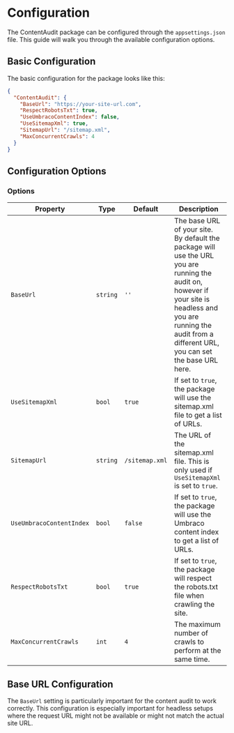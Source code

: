 # Configuration

The ContentAudit package can be configured through the `appsettings.json` file. This guide will walk you through the available configuration options.

## Basic Configuration

The basic configuration for the package looks like this:

```json
{
  "ContentAudit": {
    "BaseUrl": "https://your-site-url.com",
    "RespectRobotsTxt": true,
    "UseUmbracoContentIndex": false,
    "UseSitemapXml": true,
    "SitemapUrl": "/sitemap.xml",
    "MaxConcurrentCrawls": 4
  }
}
```

## Configuration Options
### Options
| Property | Type | Default | Description |
| -------- | ---- | ------- | ----------- |
| `BaseUrl` | `string` | `''` | The base URL of your site. By default the package will use the URL you are running the audit on, however if your site is headless and you are running the audit from a different URL, you can set the base URL here. |
| `UseSitemapXml` | `bool` | `true` | If set to `true`, the package will use the sitemap.xml file to get a list of URLs. |
| `SitemapUrl` | `string` | `/sitemap.xml` | The URL of the sitemap.xml file. This is only used if `UseSitemapXml` is set to `true`. |
| `UseUmbracoContentIndex` | `bool` | `false` | If set to `true`, the package will use the Umbraco content index to get a list of URLs. |
| `RespectRobotsTxt` | `bool` | `true` | If set to `true`, the package will respect the robots.txt file when crawling the site. |
| `MaxConcurrentCrawls` | `int` | `4` | The maximum number of crawls to perform at the same time. |

## Base URL Configuration

The `BaseUrl` setting is particularly important for the content audit to work correctly. This configuration is especially important for headless setups where the request URL might not be available or might not match the actual site URL.
